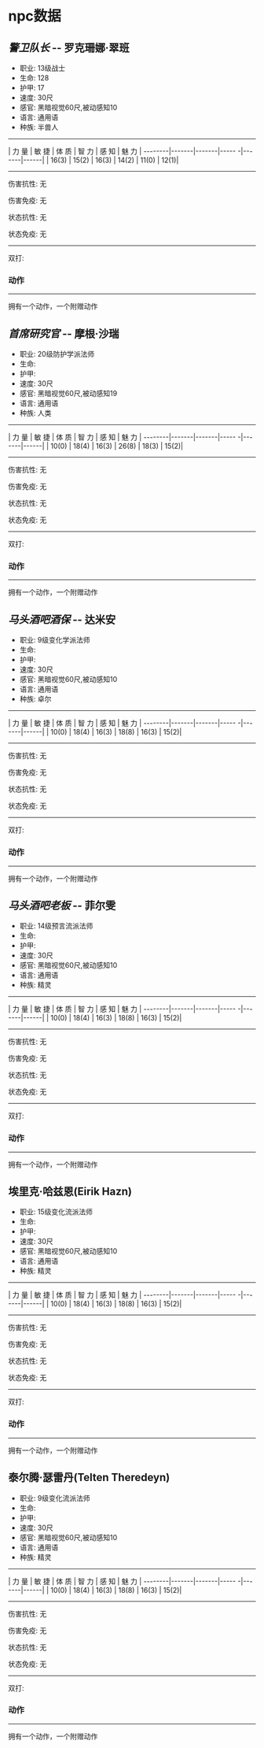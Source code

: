 # npc数据

## ***警卫队长*** -- 罗克珊娜·翠班

- 职业: 13级战士
- 生命: 128
- 护甲: 17
- 速度: 30尺
- 感官: 黑暗视觉60尺,被动感知10
- 语言: 通用语
- 种族: 半兽人

---

|  力 量 | 敏 捷 |  体 质 | 智 力 |  感 知 | 魅 力 |
--------|-------|-------|----- -|-------|------|
| 16(3) | 15(2) | 16(3) | 14(2) | 11(0) | 12(1)|

---

伤害抗性: 无

伤害免疫: 无

状态抗性: 无

状态免疫: 无

---

双打:

### 动作

---
拥有一个动作，一个附赠动作

## ***首席研究官*** -- 摩根·沙瑞

- 职业: 20级防护学派法师
- 生命: 
- 护甲: 
- 速度: 30尺
- 感官: 黑暗视觉60尺,被动感知19
- 语言: 通用语
- 种族: 人类

---

|  力 量 | 敏 捷 |  体 质 | 智 力 |  感 知 | 魅 力 |
--------|-------|-------|----- -|-------|------|
| 10(0) | 18(4) | 16(3) | 26(8) | 18(3) | 15(2)|

---

伤害抗性: 无

伤害免疫: 无

状态抗性: 无

状态免疫: 无

---

双打:

### 动作

---
拥有一个动作，一个附赠动作

## ***马头酒吧酒保*** -- 达米安

- 职业: 9级变化学派法师
- 生命: 
- 护甲: 
- 速度: 30尺
- 感官: 黑暗视觉60尺,被动感知10
- 语言: 通用语
- 种族: 卓尔

---

|  力 量 | 敏 捷 |  体 质 | 智 力 |  感 知 | 魅 力 |
--------|-------|-------|----- -|-------|------|
| 10(0) | 18(4) | 16(3) | 18(8) | 16(3) | 15(2)|

---

伤害抗性: 无

伤害免疫: 无

状态抗性: 无

状态免疫: 无

---

双打:

### 动作

---
拥有一个动作，一个附赠动作

## ***马头酒吧老板*** -- 菲尔雯

- 职业: 14级预言流派法师
- 生命: 
- 护甲: 
- 速度: 30尺
- 感官: 黑暗视觉60尺,被动感知10
- 语言: 通用语
- 种族: 精灵

---

|  力 量 | 敏 捷 |  体 质 | 智 力 |  感 知 | 魅 力 |
--------|-------|-------|----- -|-------|------|
| 10(0) | 18(4) | 16(3) | 18(8) | 16(3) | 15(2)|

---

伤害抗性: 无

伤害免疫: 无

状态抗性: 无

状态免疫: 无

---

双打:

### 动作

---
拥有一个动作，一个附赠动作

## 埃里克·哈兹恩(Eirik Hazn)

- 职业: 15级变化流派法师
- 生命: 
- 护甲: 
- 速度: 30尺
- 感官: 黑暗视觉60尺,被动感知10
- 语言: 通用语
- 种族: 精灵

---

|  力 量 | 敏 捷 |  体 质 | 智 力 |  感 知 | 魅 力 |
--------|-------|-------|----- -|-------|------|
| 10(0) | 18(4) | 16(3) | 18(8) | 16(3) | 15(2)|

---

伤害抗性: 无

伤害免疫: 无

状态抗性: 无

状态免疫: 无

---

双打:

### 动作

---
拥有一个动作，一个附赠动作

## 泰尔腾·瑟雷丹(Telten Theredeyn)

- 职业: 9级变化流派法师
- 生命: 
- 护甲: 
- 速度: 30尺
- 感官: 黑暗视觉60尺,被动感知10
- 语言: 通用语
- 种族: 精灵

---

|  力 量 | 敏 捷 |  体 质 | 智 力 |  感 知 | 魅 力 |
--------|-------|-------|----- -|-------|------|
| 10(0) | 18(4) | 16(3) | 18(8) | 16(3) | 15(2)|

---

伤害抗性: 无

伤害免疫: 无

状态抗性: 无

状态免疫: 无

---

双打:

### 动作

---
拥有一个动作，一个附赠动作
